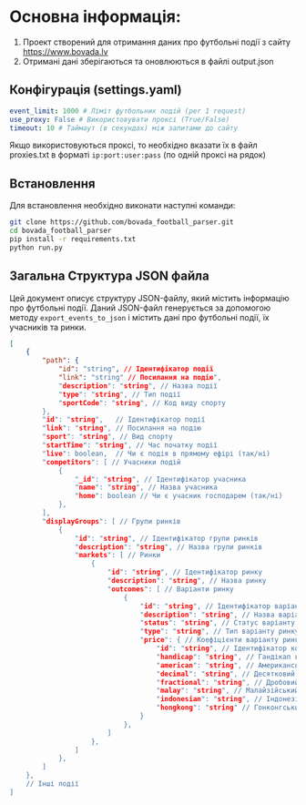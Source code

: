 # Основна інформація:

1. Проект створений для отримання даних про футбольні події з сайту https://www.bovada.lv
2. Отримані дані зберігаються та оновлюються в файлі output.json



## Конфігурація (settings.yaml)

```yaml
event_limit: 1000 # Ліміт футбольних подій (per 1 request)
use_proxy: False # Використовувати проксі (True/False)
timeout: 10 # Таймаут (в секундах) між запитами до сайту
```
Якщо використовуються проксі, то необхідно вказати їх в файл proxies.txt в форматі `ip:port:user:pass` (по одній проксі на рядок)


## Встановлення

Для встановлення необхідно виконати наступні команди:

```bash
git clone https://github.com/bovada_football_parser.git
cd bovada_football_parser
pip install -r requirements.txt
python run.py
```


## Загальна Структура JSON файла

Цей документ описує структуру JSON-файлу, який містить інформацію про футбольні події. Даний JSON-файл генерується за допомогою методу `export_events_to_json` і містить дані про футбольні події, їх учасників та ринки.

```json
[
    {
        "path": {
            "id": "string", // Ідентифікатор події
            "link": "string" // Посилання на подію",
            "description": "string", // Назва події
            "type": "string", // Тип події
            "sportCode": "string", // Код виду спорту
        },
        "id": "string",   // Ідентифікатор події
        "link": "string", // Посилання на подію
        "sport": "string", // Вид спорту
        "startTime": "string", // Час початку події
        "live": boolean,  // Чи є подія в прямому ефірі (так/ні)
        "competitors": [ // Учасники подій
            {
                "_id": "string", // Ідентифікатор учасника
                "name": "string", // Назва учасника
                "home": boolean // Чи є учасник господарем (так/ні)
            },
        ],
        "displayGroups": [ // Групи ринків
            {
                "id": "string", // Ідентифікатор групи ринків
                "description": "string", // Назва групи ринків
                "markets": [ // Ринки
                    {
                        "id": "string", // Ідентифікатор ринку
                        "description": "string", // Назва ринку
                        "outcomes": [ // Варіанти ринку
                            {
                                "id": "string", // Ідентифікатор варіанту ринку
                                "description": "string", // Назва варіанту ринку
                                "status": "string", // Статус варіанту ринку
                                "type": "string", // Тип варіанту ринку
                                "price": { // Коефіцієнти варіанту ринку
                                    "id": "string", // Ідентифікатор коефіцієнту
                                    "handicap": "string", // Гандікап коефіцієнту
                                    "american": "string", // Американський коефіцієнт
                                    "decimal": "string", // Десятковий коефіцієнт
                                    "fractional": "string", // Дробовий коефіцієнт
                                    "malay": "string", // Малайзійський коефіцієнт
                                    "indonesian": "string", // Індонезійський коефіцієнт
                                    "hongkong": "string" // Гонконгський коефіцієнт
                                }
                            },
                        ]
                    },
                ]
            },
        ]
    },
    // Інші події
]
